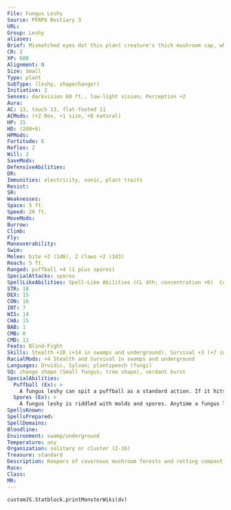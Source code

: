 ```yaml
---
File: Fungus Leshy
Source: PFRPG Bestiary 3
URL: 
Group: Leshy
aliases: 
Brief: Mismatched eyes dot this plant creature's thick mushroom cap, while below works an overlarge maw set with pale fungal teeth.
CR: 2
XP: 600
Alignment: N
Size: Small
Type: plant
SubType: (leshy, shapechanger)
Initiative: 2
Senses: darkvision 60 ft., low-light vision; Perception +2
Aura: 
AC: 13, touch 13, flat-footed 11
ACMods: (+2 Dex, +1 size, +0 natural)
HP: 15
HD: (2d8+6)
HPMods: 
Fortitude: 6
Reflex: 2
Will: 2
SaveMods: 
DefensiveAbilities: 
DR: 
Immunities: electricity, sonic, plant traits
Resist: 
SR: 
Weaknesses: 
Space: 5 ft.
Speed: 20 ft.
MoveMods: 
Burrow: 
Climb: 
Fly: 
Maneuverability: 
Swim: 
Melee: bite +2 (1d6), 2 claws +2 (1d3)
Reach: 5 ft.
Ranged: puffball +4 (1 plus spores)
SpecialAttacks: spores
SpellLikeAbilities: Spell-Like Abilities (CL 4th; concentration +6)  Constant-pass without trace
STR: 10
DEX: 15
CON: 16
INT: 7
WIS: 14
CHA: 15
BAB: 1
CMB: 0
CMD: 12
Feats: Blind-Fight
Skills: Stealth +10 (+14 in swamps and underground), Survival +3 (+7 in swamps and underground)
RacialMods: +4 Stealth and Survival in swamps and underground
Languages: Druidic, Sylvan; plantspeech (fungi)
SQ: change shape (Small fungus; tree shape), verdant burst
SpecialAbilities:
  Puffball (Ex): >
    A fungus leshy can spit a puffball as a standard action. If it hits, this attack deals 1 point of damage (this damage is not modified by Strength) and affects the target struck (but not adjacent targets) with the fungus leshy's spores. The puffball has a range increment of 20 feet.
  Spores (Ex): >
    A fungus leshy is riddled with molds and spores. Anytime a fungus leshy takes damage, a cloud of spores bursts from its body, forcing all adjacent creatures to make a DC 14 Fortitude save or have their vision reduced to 10 feet for 1 minute. Spending a full-round action to wash one's eyes with water ends this effect. The save DC is Constitution-based.
SpellsKnown: 
SpellsPrepared: 
SpellDomains: 
Bloodline: 
Environment: swamp/underground
Temperature: any
Organization: solitary or cluster (2-16)
Treasure: standard
Description: Keepers of cavernous mushroom forests and rotting compost pits deep within the swamp, fungus leshys preside over subterranean growth and the rot that fertilizes new life. Among the most alien and monstrous-looking of all leshys, these tiny rot farmers' frightening appearance has more to do with the asymmetrical eeriness intrinsic to molds and fungi than an outward expression of evil. Like all their kin, fungus leshys vary widely in form, often adopting the colors and shapes of the mushrooms and other large fungi common to the areas they tend.  Fungus leshys are spawned from realms of underground wonder or the rotting places of the natural world. They perform an important service in the lands they keep, encouraging the growth of fungi, transporting rotting material to fertilize other plants, and making the most use of growth that has died off. Fungus leshys are most active at night and spend the day in the forms of plump fungi amid their ripest compost heaps or fungal glens.  Fungus leshys are 2 feet tall and weigh 25 pounds, their spongy interiors full of hollows and fluffy spores.  GROWING A FUNGUS LESHY  A fungus leshy is usually grown amid the compost of a treant's groves, in dens of mold deep underground, or in eerie hillocks at the heart of dense swamplands.  FUNGUS LESHY  CL 8th; Price 2,500 gp  RITUAL  Requirements Knowledge (nature) 5 ranks, obscuring mist, plant growth, summon nature's ally II; Skill Knowledge (dungeoneering or nature) DC 14; Cost 1,250 gp
Race: 
Class: 
MR: 
---
```

```dataviewjs
customJS.Statblock.printMonsterWiki(dv)
```
